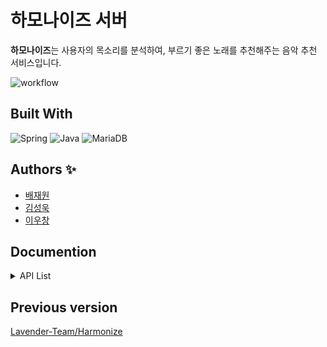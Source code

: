 # 하모나이즈 서버

**하모나이즈**는 사용자의 목소리를 분석하여, 부르기 좋은 노래를 추천해주는 음악 추천 서비스입니다.

![workflow](https://github.com/Lavender-Team/Harmonize-server/actions/workflows/gradle.yml/badge.svg)

## Built With

![Spring](https://img.shields.io/badge/Spring-6DB33F?style=for-the-badge&logo=spring&logoColor=white)
![Java](https://img.shields.io/badge/Java-ED8B00?style=for-the-badge&logo=java&logoColor=white)
![MariaDB](https://img.shields.io/badge/MariaDB-003545?style=for-the-badge&logo=mariadb&logoColor=white)

## Authors ✨

* [배재원](https://github.com/JaewonB37)
* [김성욱](https://github.com/sori9899)
* [이우창](https://github.com/changi1122)

## Documention

<details>
  <summary>API List</summary>

### [MusicController](https://github.com/Lavender-Team/Harmonize-server/blob/develop/src/main/java/kr/ac/chungbuk/harmonize/controller/MusicController.java)

|   Domain   | Index | Method | URI                     | Description     |
|:----------:|:-----:|--------|-------------------------|-----------------|
| /api/music |   1   | POST   | /                       | 음악 생성           |
|            |   2   | PUT    | /{musicId}              | 음악 수정           |
|            |   3   | DELETE | /{musicId}              | 음악 삭제           |
|            |   4   | POST   | /bulk                   | 음악 벌크 업로드       |
|            |   5   | GET    | /{musicId}              | 음악 상세 조회        |
|            |   5   | GET    | /{musicId}              | 음악 상세 조회        |
|            |   6   | GET    | /                       | 음악 목록 조회        |
|            |   7   | GET    | /search                 | 음악 상세 검색        |
|            |   8   | GET    | /rank                   | 인기곡 목록 조회       |
|            |   9   | GET    | /recent                 | 최신 음악 목록 조회     |
|            |  10   | GET    | /theme                  | 전체 테마 목록 조회     |
|            |  11   | GET    | /theme/music            | 특정 테마의 음악 목록 조회 |
|            |  12   | GET    | /count                  | 전체 음악 수 조회      |
|            |  13   | GET    | /albumcover/{filename}  | 앨범커버 파일 다운로드    |


### [MusicAnalysisController](https://github.com/Lavender-Team/Harmonize-server/blob/develop/src/main/java/kr/ac/chungbuk/harmonize/controller/MusicAnalysisController.java)

|   Domain   | Index | Method | URI                            | Description         |
|:----------:|:-----:|--------|--------------------------------|---------------------|
| /api/music |  20   | POST   | /{musicId}/files               | 음악 및 가사 파일 업로드      |
|            |  21   | POST   | /bulk/files                    | 앨범커버, 음악, 가사 벌크 업로드 |
|            |  22   | POST   | /{musicId}/analyze             | 음악 분석 요청            |
|            |  23   | PUT    | /{musicId}/delete?action=value | Pitch 값 제거 요청       |
|            |  24   | PUT    | /{musicId}/delete?action=range | Pitch 범위 제거 요청      |
|            |  25   | GET    | /audio/{filename}              | 음악 파일 다운로드          |
|            |  26   | GET    | /pitch/{musicId}               | Pitch 그래프 파일 다운로드   |
|            |  27   | GET    | /pitch/audio/{musicId}         | Pitch 오디오 파일 다운로드   |
|            |  28   | POST   | /recsys/content-based          | 콘텐츠 기반 추천 결과 업데이트   |


### [MusicActionController](https://github.com/Lavender-Team/Harmonize-server/blob/develop/src/main/java/kr/ac/chungbuk/harmonize/controller/MusicActionController.java)

|   Domain   | Index | Method | URI             | Description   |
|:----------:|:-----:|--------|-----------------|---------------|
| /api/music |  30   | POST   | /{musicId}/like | 북마크(좋아요)      |
|            |  31   | DELETE | /{musicId}/like | 북마크(좋아요) 취소   |
|            |  32   | GET    | /bookmarked     | 북마크한 음악 목록 조회 |


### [ArtistController](https://github.com/Lavender-Team/Harmonize-server/blob/develop/src/main/java/kr/ac/chungbuk/harmonize/controller/ArtistController.java)

|   Domain    | Index | Method | URI                 | Description     |
|:-----------:|:-----:|--------|---------------------|-----------------|
| /api/artist |  40   | POST   | /                   | 가수 등록           |
|             |  41   | PUT    | /{artistId}         | 가수 수정           |
|             |  42   | DELETE | /{artistId}         | 가수 삭제           |
|             |  43   | GET    | /                   | 가수 목록 조회        |
|             |  44   | GET    | /{artistId}         | 가수 상세 조회        |
|             |  45   | GET    | /count              | 전체 가수 수 조회      |
|             |  46   | GET    | /profile/{filename} | 프로필 이미지 파일 다운로드 |


### [GroupController](https://github.com/Lavender-Team/Harmonize-server/blob/develop/src/main/java/kr/ac/chungbuk/harmonize/controller/GroupController.java)

|   Domain   | Index | Method | URI                 | Description     |
|:----------:|:-----:|--------|---------------------|-----------------|
| /api/group |  50   | POST   | /                   | 그룹 등록           |
|            |  51   | PUT    | /{groupId}          | 그룹 수정           |
|            |  52   | DELETE | /{groupId}          | 그룹 삭제           |
|            |  53   | GET    | /                   | 그룹 목록 조회        |
|            |  54   | GET    | /{groupId}          | 그룹 상세 조회        |
|            |  55   | GET    | /profile/{filename} | 프로필 이미지 파일 다운로드 |


### [UserController](https://github.com/Lavender-Team/Harmonize-server/blob/develop/src/main/java/kr/ac/chungbuk/harmonize/controller/UserController.java)

|  Domain   | Index | Method | URI               | Description  |
|:---------:|:-----:|--------|-------------------|--------------|
| /api/user |  61   | POST   | /                 | 사용자 생성       |
|           |  62   | PUT    | /{userId}         | 사용자 수정 (사용자) |
|           |  63   | PUT    | /admin/{userId}   | 사용자 수정 (어드민) |
|           |  64   | DELETE | /{userId}         | 사용자 삭제       |
|           |  65   | GET    | /{userId}         | 사용자 상세 조회    |
|           |  66   | GET    | /                 | 사용자 목록 조회    |
|           |  67   | POST   | /login            | 로그인          |
|           |  68   | GET    | /logout           | 로그아웃         |
|           |  69   | GET    | /auth/currentuser | 로그인된 사용자 조회  |
|           |  70   | GET    | /count            | 전체 사용자 수 조회  |


### [LogController](https://github.com/Lavender-Team/Harmonize-server/blob/develop/src/main/java/kr/ac/chungbuk/harmonize/controller/LogController.java)

|  Domain  | Index | Method | URI         | Description        |
|:--------:|:-----:|--------|-------------|--------------------|
| /api/log |  81   | GET    | /bulk       | 벌크 업로드 결과 조회       |
|          |  82   | DELETE | /bulk       | 벌크 업로드 결과 삭제       |
|          |  83   | GET    | /bulk/files | 파일 벌크 업로드 결과 조회    |
|          |  84   | DELETE | /bulk/files | 파일 벌크 업로드 결과 로그 삭제 |

</details>

## Previous version

[Lavender-Team/Harmonize](https://github.com/Lavender-Team/Harmonize)
